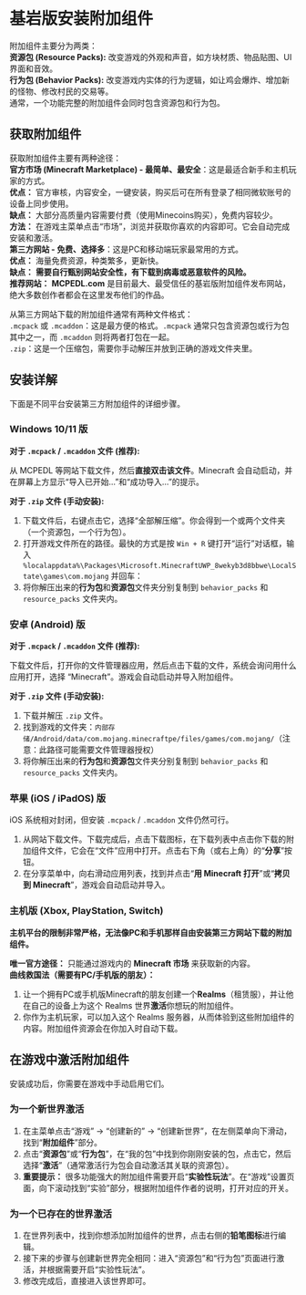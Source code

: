 # 基岩版安装附加组件

附加组件主要分为两类：  
**资源包 (Resource Packs):** 改变游戏的外观和声音，如方块材质、物品贴图、UI界面和音效。  
**行为包 (Behavior Packs):** 改变游戏内实体的行为逻辑，如让鸡会爆炸、增加新的怪物、修改村民的交易等。  
通常，一个功能完整的附加组件会同时包含资源包和行为包。

## 获取附加组件

获取附加组件主要有两种途径：  
**官方市场 (Minecraft Marketplace) - 最简单、最安全**：这是最适合新手和主机玩家的方式。  
**优点：** 官方审核，内容安全，一键安装，购买后可在所有登录了相同微软账号的设备上同步使用。  
**缺点：** 大部分高质量内容需要付费（使用Minecoins购买），免费内容较少。  
**方法：** 在游戏主菜单点击“市场”，浏览并获取你喜欢的内容即可。它会自动完成安装和激活。  
**第三方网站 - 免费、选择多**：这是PC和移动端玩家最常用的方式。  
**优点：** 海量免费资源，种类繁多，更新快。  
**缺点：** **需要自行甄别网站安全性，有下载到病毒或恶意软件的风险。**  
**推荐网站：** **MCPEDL.com** 是目前最大、最受信任的基岩版附加组件发布网站，绝大多数创作者都会在这里发布他们的作品。

从第三方网站下载的附加组件通常有两种文件格式：  
`.mcpack` 或 `.mcaddon`：这是最方便的格式。`.mcpack` 通常只包含资源包或行为包其中之一，而 `.mcaddon` 则将两者打包在一起。  
`.zip`：这是一个压缩包，需要你手动解压并放到正确的游戏文件夹里。

## 安装详解

下面是不同平台安装第三方附加组件的详细步骤。

### Windows 10/11 版

**对于 `.mcpack` / `.mcaddon` 文件 (推荐):**

从 MCPEDL 等网站下载文件，然后**直接双击该文件**。Minecraft 会自动启动，并在屏幕上方显示“导入已开始...”和“成功导入...”的提示。

**对于 `.zip` 文件 (手动安装):**

1. 下载文件后，右键点击它，选择“全部解压缩”。你会得到一个或两个文件夹（一个资源包，一个行为包）。
2. 打开游戏文件所在的路径。最快的方式是按 `Win + R` 键打开“运行”对话框，输入 `%localappdata%\Packages\Microsoft.MinecraftUWP_8wekyb3d8bbwe\LocalState\games\com.mojang` 并回车：
3. 将你解压出来的**行为包**和**资源包**文件夹分别复制到 `behavior_packs` 和 `resource_packs` 文件夹内。

### 安卓 (Android) 版

**对于 `.mcpack` / `.mcaddon` 文件 (推荐):**

下载文件后，打开你的文件管理器应用，然后点击下载的文件，系统会询问用什么应用打开，选择 “Minecraft”。游戏会自动启动并导入附加组件。

**对于 `.zip` 文件 (手动安装):**

1. 下载并解压 `.zip` 文件。
2. 找到游戏的文件夹：`内部存储/Android/data/com.mojang.minecraftpe/files/games/com.mojang/`（注意：此路径可能需要文件管理器授权）
3. 将你解压出来的**行为包**和**资源包**文件夹分别复制到 `behavior_packs` 和 `resource_packs` 文件夹内。

### 苹果 (iOS / iPadOS) 版

iOS 系统相对封闭，但安装 `.mcpack` / `.mcaddon` 文件仍然可行。

1. 从网站下载文件。下载完成后，点击下载图标，在下载列表中点击你下载的附加组件文件，它会在“文件”应用中打开。点击右下角（或右上角）的“**分享**”按钮。
2. 在分享菜单中，向右滑动应用列表，找到并点击“**用 Minecraft 打开**”或“**拷贝到 Minecraft**”，游戏会自动启动并导入。

### 主机版 (Xbox, PlayStation, Switch)

**主机平台的限制非常严格，无法像PC和手机那样自由安装第三方网站下载的附加组件。**

**唯一官方途径：** 只能通过游戏内的 **Minecraft 市场** 来获取新的内容。  
**曲线救国法（需要有PC/手机版的朋友）：**  

1. 让一个拥有PC或手机版Minecraft的朋友创建一个**Realms**（租赁服），并让他在自己的设备上为这个 Realms 世界**激活**你想玩的附加组件。
2. 你作为主机玩家，可以加入这个 Realms 服务器，从而体验到这些附加组件的内容。附加组件资源会在你加入时自动下载。

## 在游戏中激活附加组件

安装成功后，你需要在游戏中手动启用它们。

### 为一个新世界激活

1. 在主菜单点击“游戏” -> “创建新的” -> “创建新世界”，在左侧菜单向下滑动，找到“**附加组件**”部分。
2. 点击“**资源包**”或“**行为包**”，在“我的包”中找到你刚刚安装的包，点击它，然后选择“**激活**”（通常激活行为包会自动激活其关联的资源包）。
3. **重要提示：** 很多功能强大的附加组件需要开启“**实验性玩法**”。在“游戏”设置页面，向下滚动找到“实验”部分，根据附加组件作者的说明，打开对应的开关。

### 为一个已存在的世界激活

1. 在世界列表中，找到你想添加附加组件的世界，点击右侧的**铅笔图标**进行编辑。
2. 接下来的步骤与创建新世界完全相同：进入“资源包”和“行为包”页面进行激活，并根据需要开启“实验性玩法”。
3. 修改完成后，直接进入该世界即可。

